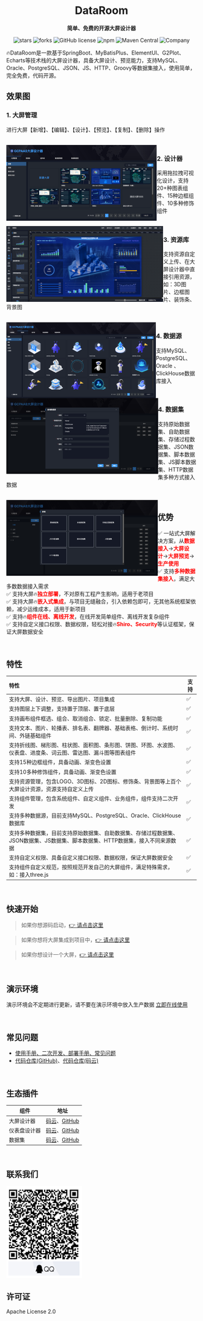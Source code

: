 <div align="center">
  <h1>DataRoom</h1>
  <strong>简单、免费的开源大屏设计器</strong>
</div>

<p align="center">
    <img alt="stars" src="https://gitee.com/gcpaas/DataRoom/badge/star.svg?theme=dark">
    <img alt="forks" src="https://gitee.com/gcpaas/DataRoom/badge/fork.svg?theme=dark">
    <img alt="GitHub license" src="https://img.shields.io/badge/license-Apache%20License%202.0-blue.svg">
    <img alt="npm" src="https://img.shields.io/npm/v/@gcpaas/data-room-ui">
    <img alt="Maven Central" src="https://img.shields.io/maven-central/v/com.gccloud/dataroom-core">
    <img alt="Company" src="https://img.shields.io/badge/Author-科大国创云网科技有限公司-blue.svg">
</p>

🔥DataRoom是一款基于SpringBoot、MyBatisPlus、ElementUI、G2Plot、Echarts等技术栈的大屏设计器，具备大屏设计、预览能力，支持MySQL、Oracle、PostgreSQL、JSON、JS、HTTP、Groovy等数据集接入，使用简单，完全免费，代码开源。

## 效果图

### 1. 大屏管理

进行大屏【新增】、【编辑】、【设计】、【预览】、【复制】、【删除】操作

<br>

<img  src="./doc/images/大屏管理.png" height="200" align="left">

### 2. 设计器

采用拖拉拽可视化设计，支持20+种图表组件、15种边框组件、10多种修饰组件

<br>

<img  src="./doc/images/设计器.png" height="200" align="left">

### 3. 资源库

支持资源自定义上传、在大屏设计器中直接引用资源，如：3D图片、边框图片、装饰条、背景图

<br>

<img alt="logo" src="./doc/images/资源库.png"   height="200" align="left">


### 4. 数据源

支持MySQL、PostgreSQL、Oracle 、ClickHouse数据库接入

<br>

<img alt="logo" src="./doc/images/数据源.png" height="200" align="left">

### 4. 数据集

支持原始数据集、自助数据集、存储过程数据集、JSON数据集、脚本数据集、JS脚本数据集、HTTP数据集多种方式接入数据

<br>

<img alt="logo" src="./doc/images/数据集.png"   height="200" align="left">


## 优势

✅ 一站式大屏解决方案，从<span style='color:red'>**数据接入**</span>-><span style='color:red'>**大屏设计**</span>-><span style='color:red'>**大屏预览**</span>-><span style='color:red'>**生产使用**</span><br/>
✅ 支持<span style='color:red'>**多种数据集接入**</span>，满足大多数数据接入需求<br/>
✅ 支持大屏🔥<span style='color:red'>**独立部署**</span>，不对原有工程产生影响，适用于老项目<br/>
✅ 支持大屏🔥<span style='color:red'>**嵌入式集成**</span>，与项目无缝融合，引入依赖包即可，无其他系统框架依赖，减少运维成本，适用于新项目<br/>
✅ 支持🔥<span style='color:red'>**组件在线、离线开发**</span>，在线开发简单组件、离线开发复杂组件<br/>
✅ 支持自定义接口权限、数据权限，轻松对接🔥<span style='color:red'>**Shiro、Security**</span>等认证框架，保证大屏数据安全<br/>

<br/>

## 特性

| 特性                                                         | 支持 |
| :----------------------------------------------------------- | ---- |
| 支持大屏、设计、预览、导出图片、项目集成                     | ✅          |
| 支持图层上下调整，支持置于顶层、置于底层                     | ✅    |
| 支持画布组件框选、组合、取消组合、锁定、批量删除、复制功能   | ✅    |
| 支持文本、图片、轮播表、排名表、翻牌器、基础表格、倒计时、系统时间、外链基础组件 | ✅    |
| 支持折线图、梯形图、柱状图、面积图、条形图、饼图、环图、水波图、仪表盘、进度条、词云图、雷达图、漏斗图等图表组件 | ✅    |
| 支持15种边框组件，具备动画、渐变色设置                       | ✅    |
| 支持10多种修饰组件，具备动画、渐变色设置                     | ✅    |
| 支持资源管理，包含LOGO、3D图标、2D图标、修饰条、背景图等上百个大屏设计资源，资源支持自定义上传 | ✅    |
| 支持组件管理，包含系统组件、自定义组件、业务组件，组件支持二次开发 | ✅    |
| 支持多种数据源，目前支持MySQL、PostgreSQL、Oracle、ClickHouse数据库 | ✅    |
| 支持多种数据集，目前支持原始数据集、自助数据集、存储过程数据集、JSON数据集、JS数据集、脚本数据集、HTTP数据集，接入不同来源数据 | ✅    |
| 支持自定义权限、具备自定义接口权限、数据权限，保证大屏数据安全 | ✅    |
| 支持组件自定义规范，按照规范开发自己的大屏组件，满足特殊需求，如：接入three.js | ✅    |

<br/>

## 快速开始

> 如果你想源码启动，[👉 请点击这里](https://www.yuque.com/chuinixiongkou/bigscreen/ofy1bqhqgua1fu0f)

> 如果你想将大屏集成到项目中，[👉 请点击这里](https://www.yuque.com/chuinixiongkou/bigscreen/ofy1bqhqgua1fu0f)

> 如果你想设计一个大屏，[👉 请点击这里](https://www.yuque.com/chuinixiongkou/bigscreen/ofy1bqhqgua1fu0f)

<br/>

## 演示环境

演示环境会不定期进行更新，请不要在演示环境中放入生产数据 <a href="http://gcpaas.gccloud.com/bigScreen" target="_blank">立即在线使用</a>

<br/>

## 常见问题

* [使用手册、二次开发、部署手册、常见问题](https://www.yuque.com/chuinixiongkou/bigscreen/index)
* [代码仓库(GitHub)](https://github.com/gcpaas/DataRoom)、[代码仓库(码云)](https://gitee.com/gcpaas/DataRoom)

<br/>

## 生态插件

| 组件         | 地址                                                         |
| ------------ | ------------------------------------------------------------ |
| 大屏设计器   | [码云](https://gitee.com/gcpaas/DataRoom)、[GitHub](https://github.com/gcpaas/DataRoom) |
| 仪表盘设计器 | [码云](https://gitee.com/gcpaas/DashBoard)、[GitHub](https://github.com/gcpaas/DashBoard) |
| 数据集       | [码云](https://gitee.com/gcpaas/dataset)、[GitHub](https://github.com/gcpaas/dataset) |

<br/>


## 联系我们

<p>
    <img alt="logo" width="200" src="./doc/images/qq.png">
</p>


## 许可证

Apache License 2.0